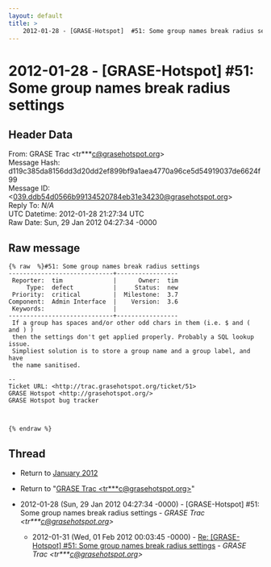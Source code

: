 ```yaml
---
layout: default
title: >
    2012-01-28 - [GRASE-Hotspot]  #51: Some group names break radius settings
---
```


# 2012-01-28 - [GRASE-Hotspot]  #51: Some group names break radius settings

## Header Data

From: GRASE Trac \<tr***c@grasehotspot.org\><br>
Message Hash: d119c385da8156dd3d20dd2ef899bf9a1aea4770a96ce5d54919037de6624f99<br>
Message ID: \<039.ddb54d0566b99134520784eb31e34230@grasehotspot.org\><br>
Reply To: _N/A_<br>
UTC Datetime: 2012-01-28 21:27:34 UTC<br>
Raw Date: Sun, 29 Jan 2012 04:27:34 -0000<br>

## Raw message

```
{% raw  %}#51: Some group names break radius settings
-----------------------------+-----------------
 Reporter:  tim              |      Owner:  tim
     Type:  defect           |     Status:  new
 Priority:  critical         |  Milestone:  3.7
Component:  Admin Interface  |    Version:  3.6
 Keywords:                   |
-----------------------------+-----------------
 If a group has spaces and/or other odd chars in them (i.e. $ and ( and ) )
 then the settings don't get applied properly. Probably a SQL lookup issue.
 Simpliest solution is to store a group name and a group label, and have
 the name sanitised.

-- 
Ticket URL: <http://trac.grasehotspot.org/ticket/51>
GRASE Hotspot <http://grasehotspot.org/>
GRASE Hotspot bug tracker



{% endraw %}
```

## Thread

+ Return to [January 2012](/archive/2012/01)

+ Return to "[GRASE Trac <tr***c<span>@</span>grasehotspot.org>](/authors/tr___c_at_grasehotspot_org)"

+ 2012-01-28 (Sun, 29 Jan 2012 04:27:34 -0000) - [GRASE-Hotspot]  #51: Some group names break radius settings - _GRASE Trac \<tr***c@grasehotspot.org\>_
  + 2012-01-31 (Wed, 01 Feb 2012 00:03:45 -0000) - [Re: [GRASE-Hotspot] #51: Some group names break radius settings](/archive/2012/01/cfda39a2455882c6147882d0e78e4472685217c6d46d5cff047e7dc84e21f772) - _GRASE Trac \<tr***c@grasehotspot.org\>_

